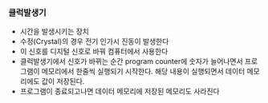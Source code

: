 ### 클럭발생기

- 시간을 발생시키는 장치
- 수정(Crystal)의 경우 전기 인가시 진동이 발생한다
- 이 신호를 디지털 신호로 바꿔 컴퓨터에서 사용한다
- 클럭발생기에서 신호가 바뀌는 순간 program counter에 숫자가 늘어나면서 프로그램이 메모리에서 한줄씩 실행되기 시작한다. 해당 내용이 실행되면서 데이터 메모리에도 값이 저장된다.
- 프로그램이 종료되고나면 데이터 메모리에 저장된 메모리도 사라진다
